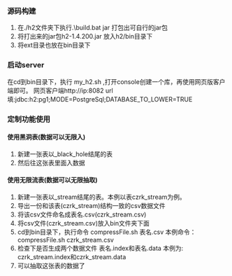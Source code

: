 ### 源码构建
1. 在./h2文件夹下执行.\build.bat jar 打包出可自行的jar包
2. 将打出来的jar包h2-1.4.200.jar 放入h2/bin目录下
3. 将ext目录也放在bin目录下
### 启动server
在cd到bin目录下，执行 my_h2.sh ,打开console创建一个库，再使用网页版客户端即可。
网页客户端http://ip:8082
url填:jdbc:h2:pg1;MODE=PostgreSql;DATABASE_TO_LOWER=TRUE
### 定制功能使用
#### 使用黑洞表(数据可以无限入)
1. 新建一张表以_black_hole结尾的表
2. 然后往这张表里面入数据
#### 使用无限流表(数据可以无限抽取)
1. 新建一张表以_stream结尾的表。本例以表czrk_stream为例。
2. 导出一份和该表(czrk_stream)结构一致的csv数据文件
3. 将该csv文件命名成表名.csv(czrk_stream.csv)
4. 将csv文件(czrk_stream.csv)放入bin文件夹下面
5. cd到bin目录下，执行命令 compressFile.sh 表名.csv  本例命令： compressFile.sh czrk_stream.csv
6. 检查下是否生成两个数据文件 表名.index和表名.data 本例为: czrk_stream.index和czrk_stream.data
7. 可以抽取这张表的数据了






